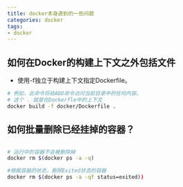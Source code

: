 ```yaml
---
title: docker本身遇到的一些问题
categories: docker
tags:
- docker
---
```


## 如何在Docker的构建上下文之外包括文件

* 使用-f独立于构建上下文指定Dockerfile。

```sh
# 例如，此命令将给ADD命令访问当前目录中的任何内容。
# 这个 . 就是在Dockerfle中的上下文 
docker build -f docker/Dockerfile .
```

## 如何批量删除已经挂掉的容器？

```sh

# 运行中的容器不会被删除掉
docker rm $(docker ps -a -q)

#根据容器的状态，删除Exited状态的容器
docker rm $(docker ps -a -qf status=exited))

```